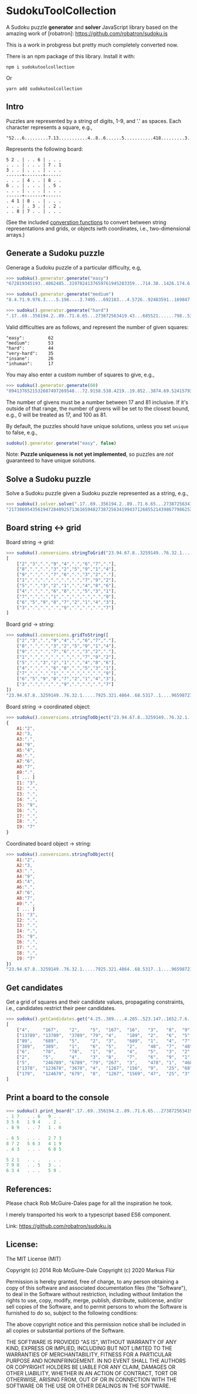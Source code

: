 SudokuToolCollection
==========

A Sudoku puzzle **generator** and **solver** JavaScript library based on the amazing work of [robatron]: https://github.com/robatron/sudoku.js

This is a work in probgress but pretty much completely converted now.

There is an npm package of this library. Install it with:

```
npm i sudokutoolcollection
```

Or 


```
yarn add sudokutoolcollection
```

Intro
--------------------------------------------------------------------------------

Puzzles are represented by a string of digits, 1-9, and '.' as spaces. Each
character represents a square, e.g., 

    "52...6.........7.13...........4..8..6......5...........418.........3..2...87....."
    
Represents the following board:

    5 2 . | . . 6 | . . .   
    . . . | . . . | 7 . 1   
    3 . . | . . . | . . .   
    ------+-------+------
    . . . | 4 . . | 8 . .   
    6 . . | . . . | . 5 .   
    . . . | . . . | . . .   
    ------+-------+------
    . 4 1 | 8 . . | . . .   
    . . . | . 3 . | . 2 .   
    . . 8 | 7 . . | . . .

(See the included [converstion functions](#board-string-%E2%86%94-grid) to 
convert between string representations and grids, or objects iwth coordinates, i.e., two-dimensional arrays.)


Generate a Sudoku puzzle
--------------------------------------------------------------------------------

Generage a Sudoku puzzle of a particular difficulty, e.g,

```javascript
>>> sudoku().generator.generate("easy")
"672819345193..4862485..3197824137659761945283359...714.38..1426.174.6.38.463...71"

>>> sudoku().generator.generate("medium")
"8.4.71.9.976.3....5.196....3.7495...692183...4.5726..92483591..169847...753612984"

>>> sudoku().generator.generate("hard")
".17..69..356194.2..89..71.6.65...273872563419.43...685521......798..53..634...59."
```

Valid difficulties are as follows, and represent the number of given squares:

    "easy":         62
    "medium":       53
    "hard":         44
    "very-hard":    35
    "insane":       26
    "inhuman":      17
    
    
You may also enter a custom number of squares to give, e.g.,

```javascript
>>> sudoku().generator.generate(60)
"8941376521532687497269548...72.9158.538.4219..19.852..3874.69.52415793689658.34.."
```

The number of givens must be a number between 17 and 81 inclusive. If it's 
outside of that range, the number of givens will be set to the closest bound, 
e.g., 0 will be treated as 17, and 100 as 81.


By default, the puzzles should have unique solutions, unless you set `unique` to
false, e.g., 

```javascript
sudoku().generator.generate("easy", false)
```

Note: **Puzzle uniqueness is not yet implemented**, so puzzles are *not* 
guaranteed to have unique solutions.


Solve a Sudoku puzzle
--------------------------------------------------------------------------------

Solve a Sudoku puzzle given a Sudoku puzzle represented as a string, e.g.,

```javascript
>>> sudoku().solver.solve(".17..69..356194.2..89..71.6.65...273872563419.43...685521......798..53..634...59.");
"217386954356194728489257136165948273872563419943712685521439867798625341634871592"
```


Board string ↔ grid
--------------------------------------------------------------------------------

Board string → grid:

```javascript
>>> sudoku().conversions.stringToGrid("23.94.67.8..3259149..76.32.1.....7925.321.4864..68.5317..1....96598721433...9...7")
[
    ["2","3",".","9","4",".","6","7","."],
    ["8",".",".","3","2","5","9","1","4"],
    ["9",".",".","7","6",".","3","2","."],
    ["1",".",".",".",".",".","7","9","2"],
    ["5",".","3","2","1",".","4","8","6"],
    ["4",".",".","6","8",".","5","3","1"],
    ["7",".",".","1",".",".",".",".","9"],
    ["6","5","9","8","7","2","1","4","3"],
    ["3",".",".",".","9",".",".",".","7"]
]
```

Board grid → string:

```javascript
>>> sudoku().conversions.gridToString([
    ["2","3",".","9","4",".","6","7","."],
    ["8",".",".","3","2","5","9","1","4"],
    ["9",".",".","7","6",".","3","2","."],
    ["1",".",".",".",".",".","7","9","2"],
    ["5",".","3","2","1",".","4","8","6"],
    ["4",".",".","6","8",".","5","3","1"],
    ["7",".",".","1",".",".",".",".","9"],
    ["6","5","9","8","7","2","1","4","3"],
    ["3",".",".",".","9",".",".",".","7"]
])
"23.94.67.8..3259149..76.32.1.....7925.321.4864..68.5317..1....96598721433...9...7"
```

Board string → coordinated object:

```javascript
>>> sudoku().conversions.stringToObject("23.94.67.8..3259149..76.32.1.....7925.321.4864..68.5317..1....96598721433...9...7")
{
    A1:"2",
    A2:"3,
    A3:".",
    A4:"9",
    A5:"4",
    A6:".",
    A7:"6",
    A8:"7",
    A9:".",
    [ ... ]
    I1: "3",
    I2: ".",
    I3: ".",
    I4: ".",
    I5: "9",
    I6: ".",
    I7: ".",
    I8: ".",
    I9: "7"
}
```

Coordinated board object → string:

```javascript
>>> sudoku().conversions.stringToObject({
    A1:"2",
    A2:"3,
    A3:".",
    A4:"9",
    A5:"4",
    A6:".",
    A7:"6",
    A8:"7",
    A9:".",
    [ ... ]
    I1: "3",
    I2: ".",
    I3: ".",
    I4: ".",
    I5: "9",
    I6: ".",
    I7: ".",
    I8: ".",
    I9: "7"
})
"23.94.67.8..3259149..76.32.1.....7925.321.4864..68.5317..1....96598721433...9...7"

```

Get candidates
--------------------------------------------------------------------------------

Get a grid of squares and their candidate values, propagating constraints, i.e.,
candidates restrict their peer candidates.

```javascript
>>> sudoku().getCandidates.get("4.25..389....4.265..523.147..1652.7.6..1945322543876915....3.1....4..9.....8....3")
[
    ["4",     "167",    "2",    "5",  "167",  "16",   "3",   "8",  "9"  ],
    ["13789", "13789",  "3789", "79", "4",    "189",  "2",   "6",  "5"  ],
    ["89",    "689",    "5",    "2",  "3",    "689",  "1",   "4",  "7"  ],
    ["389",   "389",    "1",    "6",  "5",    "2",    "48",  "7",  "48" ],
    ["6",     "78",     "78",   "1",  "9",    "4",    "5",   "3",  "2"  ],
    ["2",     "5",      "4",    "3",  "8",    "7",    "6",   "9",  "1"  ],
    ["5",     "246789", "6789", "79", "267",  "3",    "478", "1",  "468"],
    ["1378",  "123678", "3678", "4",  "1267", "156",  "9",   "25", "68" ],
    ["179",   "124679", "679",  "8",  "1267", "1569", "47",  "25", "3"  ]
]
```


Print a board to the console
----------------------------

```javascript
>>> sudoku().print_board(".17..69..356194.2..89..71.6.65...273872563419.43...685521......798..53..634...59.");
. 1 7   . . 6   9 . .   
3 5 6   1 9 4   . 2 .   
. 8 9   . . 7   1 . 6   

. 6 5   . . .   2 7 3   
8 7 2   5 6 3   4 1 9   
. 4 3   . . .   6 8 5   

5 2 1   . . .   . . .   
7 9 8   . . 5   3 . .   
6 3 4   . . .   5 9 .  
```   


References:
-----------

Please chack Rob McGuire-Dales page for all the inspiration he took.

I merely transported his work to a typescript based ES6 component.

Link: https://github.com/robatron/sudoku.js


License:
--------

The MIT License (MIT)

Copyright (c) 2014 Rob McGuire-Dale
Copyright (c) 2020 Markus Flür

Permission is hereby granted, free of charge, to any person obtaining a copy
of this software and associated documentation files (the "Software"), to deal
in the Software without restriction, including without limitation the rights
to use, copy, modify, merge, publish, distribute, sublicense, and/or sell
copies of the Software, and to permit persons to whom the Software is
furnished to do so, subject to the following conditions:

The above copyright notice and this permission notice shall be included in all
copies or substantial portions of the Software.

THE SOFTWARE IS PROVIDED "AS IS", WITHOUT WARRANTY OF ANY KIND, EXPRESS OR
IMPLIED, INCLUDING BUT NOT LIMITED TO THE WARRANTIES OF MERCHANTABILITY,
FITNESS FOR A PARTICULAR PURPOSE AND NONINFRINGEMENT. IN NO EVENT SHALL THE
AUTHORS OR COPYRIGHT HOLDERS BE LIABLE FOR ANY CLAIM, DAMAGES OR OTHER
LIABILITY, WHETHER IN AN ACTION OF CONTRACT, TORT OR OTHERWISE, ARISING FROM,
OUT OF OR IN CONNECTION WITH THE SOFTWARE OR THE USE OR OTHER DEALINGS IN THE
SOFTWARE.
